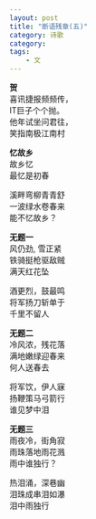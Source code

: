 ```yaml
---
layout: post
title: "断语残章(五)"
category: 诗歌
category: 
tags: 
    - 文
---
```


**贺**  
喜讯捷报频频传，  
IT巨子个个抛。  
他年试坐问君往，  
笑指南极江南村  

**忆故乡**  
故乡忆  
最忆是初春  

溪畔弯柳青青舒  
一波绿水卷春来  
能不忆故乡？  

**无题一**  
风仍劲, 雪正紧  
铁骑挺枪驱敌贼  
满天红花坠  

酒更烈，鼓最鸣  
将军扬刀斩单于  
千里不留人  

**无题二**  
冷风浓，残花落  
满地嫩绿迎春来  
何人送春去  

将军饮，伊人寐  
扬鞭策马弓箭行  
谁见梦中泪  

**无题三**  
雨夜冷，街角寂  
雨珠落地雨花溅  
雨中谁独行？  

热泪涌，深巷幽  
泪珠成串泪如瀑  
泪中雨独行  
